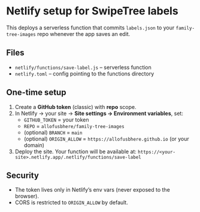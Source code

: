 # Netlify setup for SwipeTree labels

This deploys a serverless function that commits `labels.json` to your `family-tree-images` repo whenever the app saves an edit.

## Files
- `netlify/functions/save-label.js` – serverless function
- `netlify.toml` – config pointing to the functions directory

## One-time setup
1. Create a **GitHub token** (classic) with **repo** scope.
2. In Netlify → your site → **Site settings → Environment variables**, set:
   - `GITHUB_TOKEN` = your token
   - `REPO` = `allofusbhere/family-tree-images`
   - (optional) `BRANCH` = `main`
   - (optional) `ORIGIN_ALLOW` = `https://allofusbhere.github.io` (or your domain)
3. Deploy the site. Your function will be available at:
   `https://<your-site>.netlify.app/.netlify/functions/save-label`

## Security
- The token lives only in Netlify’s env vars (never exposed to the browser).
- CORS is restricted to `ORIGIN_ALLOW` by default.
